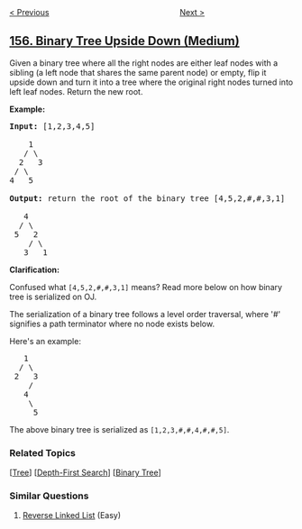 <!--|This file generated by command(leetcode description); DO NOT EDIT.    |-->
<!--+----------------------------------------------------------------------+-->
<!--|@author    openset <openset.wang@gmail.com>                           |-->
<!--|@link      https://github.com/openset                                 |-->
<!--|@home      https://github.com/openset/leetcode                        |-->
<!--+----------------------------------------------------------------------+-->

[< Previous](../min-stack "Min Stack")
　　　　　　　　　　　　　　　　
[Next >](../read-n-characters-given-read4 "Read N Characters Given Read4")

## [156. Binary Tree Upside Down (Medium)](https://leetcode.com/problems/binary-tree-upside-down "上下翻转二叉树")

<p>Given a binary tree where all the right nodes are either leaf nodes with a sibling (a left node that shares the same parent node) or empty, flip it upside down and turn it into a tree where the original right nodes turned into left leaf nodes. Return the new root.</p>

<p><strong>Example:</strong></p>

<pre>
<strong>Input: </strong>[1,2,3,4,5]

    1
   / \
  2   3
 / \
4   5

<strong>Output:</strong> return the root of the binary tree [4,5,2,#,#,3,1]

   4
  / \
 5   2
    / \
   3   1  
</pre>

<p><strong>Clarification:</strong></p>

<p>Confused what <code>[4,5,2,#,#,3,1<font face="monospace">]</font></code>&nbsp;means? Read more below on how binary tree is serialized on OJ.</p>

<p>The serialization of a binary tree follows a level order traversal, where &#39;#&#39; signifies a path terminator where no node exists below.</p>

<p>Here&#39;s an example:</p>

<pre>
   1
  / \
 2   3
    /
   4
    \
     5
</pre>

<p>The above binary tree is serialized as <code>[1,2,3,#,#,4,#,#,5]</code>.</p>

### Related Topics
  [[Tree](../../tag/tree/README.md)]
  [[Depth-First Search](../../tag/depth-first-search/README.md)]
  [[Binary Tree](../../tag/binary-tree/README.md)]

### Similar Questions
  1. [Reverse Linked List](../reverse-linked-list) (Easy)
